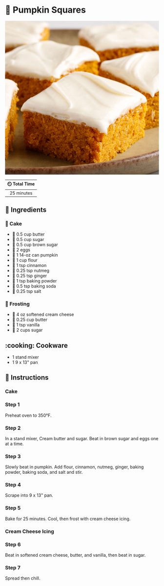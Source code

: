 # :jack_o_lantern: Pumpkin Squares

![Pumpkin Squares](../assets/images/pumpkin-squares.jpg)

| :timer_clock: Total Time |
|:-----------------------: |
| 25 minutes |

## :salt: Ingredients

### :cake: Cake

- :butter: 0.5 cup butter
- :candy: 0.5 cup sugar
- :maple_leaf: 0.5 cup brown sugar
- :egg: 2 eggs
- :jack_o_lantern: 1 14-oz can pumpkin
- :ear_of_rice: 1 cup flour
- :custard: 1 tsp cinnamon
- :chestnut: 0.25 tsp nutmeg
- :chestnut: 0.25 tsp ginger
- :dash: 1 tsp baking powder
- :cup_with_straw: 0.5 tsp baking soda
- :salt: 0.25 tsp salt

### :cupcake: Frosting

- :bagel: 4 oz softened cream cheese
- :butter: 0.25 cup butter
- :icecream: 1 tsp vanilla
- :candy: 2 cups sugar

## :cooking: Cookware

- 1 stand mixer
- 1 9 x 13" pan

## :pencil: Instructions

### Cake

### Step 1

Preheat oven to 350°F.

### Step 2

In a stand mixer, Cream butter and sugar. Beat in brown sugar and eggs one at a time.

### Step 3

Slowly beat in pumpkin. Add flour, cinnamon, nutmeg, ginger, baking powder, baking soda, and salt and stir.

### Step 4

Scrape into 9 x 13" pan.

### Step 5

Bake for 25 minutes. Cool, then frost with cream cheese icing.

### Cream Cheese Icing

### Step 6

Beat in softened cream cheese, butter, and vanilla, then beat in sugar.

### Step 7

Spread then chill.
